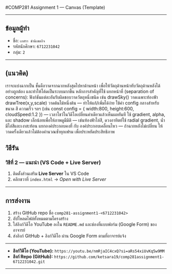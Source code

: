 #COMP281 Assignment 1 — Canvas (Template)

---
## ข้อมูลผู้ทำ

* ชื่อ: `เกสรา ชำนิเขตกิจ`
* รหัสนักศึกษา: `6712231042`
* กลุ่ม: `2`
---
## (แนวคิด)

เราจะแบ่งฉากเป็น ชั้นคือวาดจากฉากหลังสุดไปหาด้านหน้า  เพื่อให้วัตถุด้านหน้าทับวัตถุด้านหลังได้อย่างถูกต้อง และทำให้โค้ดเป็นระบบมากขึ้น
หลักการสำคัญที่ใช้ แยกหน้าที่ (separation of concerns): ฟังก์ชันแต่ละอันรับผิดชอบวาดวัตถุหนึ่งชนิด เช่น drawSky() วาดเฉพาะท้องฟ้า drawTree(x,y,scale) วาดต้นไม้หนึ่งต้น — ทำให้แก้/เพิ่มได้ง่าย
ใช้ค่า config กลางสำหรับขนาด สี ความเร็ว ฯลฯ (เช่น const config = { width:800, height:600, cloudSpeed:1.2 }) — เวลาโชว์ในวิดีโอเปลี่ยนค่าเดียวแล้วเห็นผลทันที
ใช้ gradient, alpha, และ shadow เล็กน้อยเพื่อให้ภาพดูมีมิติ  — เช่นท้องฟ้าไล่สี, ดวงอาทิตย์ใช้ radial gradient, น้ำมีไล่สีและเงาสะท้อน
แยกองค์ประกอบคงที่ กับ องค์ประกอบเคลื่อนไหว — ถ้าฉากหลังไม่เปลี่ยน ให้วาดครั้งเดียวแล้วไม่ต้องคำนวณซ้ำทุกเฟรม เพื่อประหยัดประสิทธิภาพ

## วิธีรัน 
### วิธีที่ 2 — แนะนำ (VS Code + Live Server)

1. ติดตั้งส่วนเสริม **Live Server** ใน VS Code
2. คลิกขวาที่ `index.html` → *Open with Live Server*
---

## การส่งงาน

1. สร้าง GitHub repo ชื่อ `comp281-assignment1-<6712231042>` 
2. อัปโหลดไฟล์ทั้งหมดตามโครงสร้าง
3. ใส่ลิงก์วิดีโอ YouTube ลงใน `README.md` และช่องที่แบบฟอร์ม (Google Form) ของอาจารย์
4. ส่งลิงก์ GitHub + ลิงก์วิดีโอ ผ่าน Google Form ตามที่อาจารย์แจ้ง

---

* **ลิงก์วิดีโอ (YouTube):** `https://youtu.be/nmRjaIC4cxQ?si=aRs54xiUvKq5w9MM`
* **ลิงก์ Repo (GitHub):** `https://github.com/ketsara19/comp281assignment1-6712231042.git`

---
